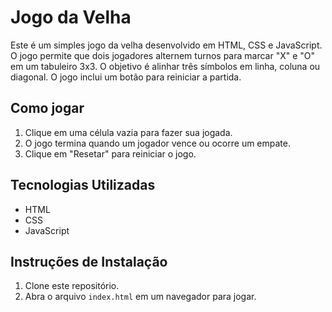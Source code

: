 # Jogo da Velha

Este é um simples jogo da velha desenvolvido em HTML, CSS e JavaScript. O jogo permite que dois jogadores alternem turnos para marcar "X" e "O" em um tabuleiro 3x3. O objetivo é alinhar três símbolos em linha, coluna ou diagonal. O jogo inclui um botão para reiniciar a partida.

## Como jogar
1. Clique em uma célula vazia para fazer sua jogada.
2. O jogo termina quando um jogador vence ou ocorre um empate.
3. Clique em "Resetar" para reiniciar o jogo.

## Tecnologias Utilizadas
- HTML
- CSS
- JavaScript

## Instruções de Instalação
1. Clone este repositório.
2. Abra o arquivo `index.html` em um navegador para jogar.

